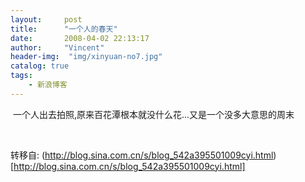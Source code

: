 ```yaml
---
layout:     post
title:      "一个人的春天"
date:       2008-04-02 22:13:17
author:     "Vincent"
header-img:  "img/xinyuan-no7.jpg"
catalog: true
tags:
    - 新浪博客
---
```




 一个人出去拍照,原来百花潭根本就没什么花...又是一个没多大意思的周末

<img>

<img>





转移自: (http://blog.sina.com.cn/s/blog_542a395501009cyi.html)[http://blog.sina.com.cn/s/blog_542a395501009cyi.html]